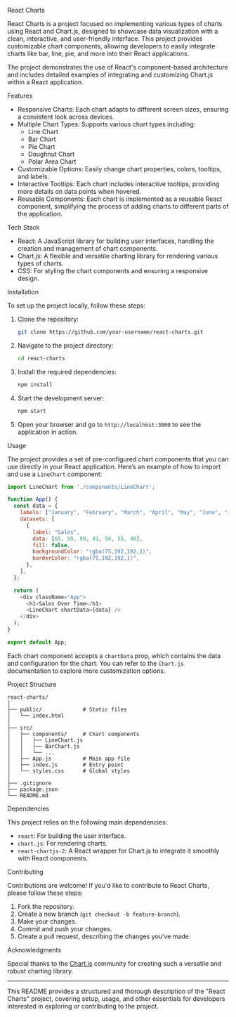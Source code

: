React Charts

React Charts is a project focused on implementing various types of charts using React and Chart.js, designed to showcase data visualization with a clean, interactive, and user-friendly interface. This project provides customizable chart components, allowing developers to easily integrate charts like bar, line, pie, and more into their React applications. 

The project demonstrates the use of React's component-based architecture and includes detailed examples of integrating and customizing Chart.js within a React application.

 Features

- Responsive Charts: Each chart adapts to different screen sizes, ensuring a consistent look across devices.
- Multiple Chart Types: Supports various chart types including:
  - Line Chart
  - Bar Chart
  - Pie Chart
  - Doughnut Chart
  - Polar Area Chart
- Customizable Options: Easily change chart properties, colors, tooltips, and labels.
- Interactive Tooltips: Each chart includes interactive tooltips, providing more details on data points when hovered.
- Reusable Components: Each chart is implemented as a reusable React component, simplifying the process of adding charts to different parts of the application.
  
 Tech Stack

- React: A JavaScript library for building user interfaces, handling the creation and management of chart components.
- Chart.js: A flexible and versatile charting library for rendering various types of charts.
- CSS: For styling the chart components and ensuring a responsive design.

 Installation

To set up the project locally, follow these steps:

1. Clone the repository:

   ```bash
   git clone https://github.com/your-username/react-charts.git
   ```

2. Navigate to the project directory:

   ```bash
   cd react-charts
   ```

3. Install the required dependencies:

   ```bash
   npm install
   ```

4. Start the development server:

   ```bash
   npm start
   ```

5. Open your browser and go to `http://localhost:3000` to see the application in action.

 Usage

The project provides a set of pre-configured chart components that you can use directly in your React application. Here’s an example of how to import and use a `LineChart` component:

```javascript
import LineChart from './components/LineChart';

function App() {
  const data = {
    labels: ["January", "February", "March", "April", "May", "June", "July"],
    datasets: [
      {
        label: "Sales",
        data: [65, 59, 80, 81, 56, 55, 40],
        fill: false,
        backgroundColor: "rgba(75,192,192,1)",
        borderColor: "rgba(75,192,192,1)",
      },
    ],
  };

  return (
    <div className="App">
      <h1>Sales Over Time</h1>
      <LineChart chartData={data} />
    </div>
  );
}

export default App;
```

Each chart component accepts a `chartData` prop, which contains the data and configuration for the chart. You can refer to the `Chart.js` documentation to explore more customization options.

 Project Structure

```
react-charts/
│
├── public/             # Static files
│   └── index.html
│
├── src/
│   ├── components/     # Chart components
│   │   ├── LineChart.js
│   │   ├── BarChart.js
│   │   └── ...
│   ├── App.js          # Main app file
│   ├── index.js        # Entry point
│   └── styles.css      # Global styles
│
├── .gitignore
├── package.json
└── README.md
```

 Dependencies

This project relies on the following main dependencies:

- `react`: For building the user interface.
- `chart.js`: For rendering charts.
- `react-chartjs-2`: A React wrapper for Chart.js to integrate it smoothly with React components.

 Contributing

Contributions are welcome! If you'd like to contribute to React Charts, please follow these steps:

1. Fork the repository.
2. Create a new branch (`git checkout -b feature-branch`).
3. Make your changes.
4. Commit and push your changes.
5. Create a pull request, describing the changes you’ve made.



 Acknowledgments

Special thanks to the [Chart.js](https://www.chartjs.org/) community for creating such a versatile and robust charting library.

---

This README provides a structured and thorough description of the "React Charts" project, covering setup, usage, and other essentials for developers interested in exploring or contributing to the project.
